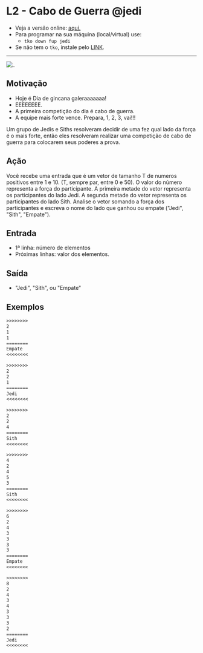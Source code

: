 # L2 - Cabo de Guerra @jedi

- Veja a versão online: [aqui.](https://github.com/qxcodefup/arcade/blob/master/base/jedi/Readme.md)
- Para programar na sua máquina (local/virtual) use:
  - `tko down fup jedi`
- Se não tem o `tko`, instale pelo [LINK](https://github.com/senapk/tko).

---

![_](https://raw.githubusercontent.com/qxcodefup/arcade/master/base/jedi/cover.jpg)

## Motivação

* Hoje é Dia de gincana galeraaaaaaa!
* EEEEEEEE.
* A primeira competição do dia é cabo de guerra.
* A equipe mais forte vence. Prepara, 1, 2, 3, vai!!!

Um grupo de Jedis e Siths resolveram decidir de uma fez qual lado da força é o mais forte, então eles resolveram realizar uma competição de cabo de guerra para colocarem seus poderes a prova.

## Ação

Você recebe uma entrada que é um vetor de tamanho T de numeros positivos entre 1 e 10. (T, sempre par, entre 0 e 50). O valor do número representa a força do participante. A primeira metade do vetor representa os participantes do lado Jedi. A segunda metade do vetor representa os participantes do lado Sith. Analise o vetor somando a força dos participantes e escreva o nome do lado que ganhou ou empate ("Jedi", "Sith", "Empate").

## Entrada

* 1ª linha: número de elementos
* Próximas linhas: valor dos elementos.

## Saída

* "Jedi", "Sith", ou "Empate"

## Exemplos

``` txt
>>>>>>>>
2
1
1
========
Empate
<<<<<<<<

>>>>>>>>
2
2
1
========
Jedi
<<<<<<<<

>>>>>>>>
2
2
4
========
Sith
<<<<<<<<

>>>>>>>>
4
2
4
5
3
========
Sith
<<<<<<<<

>>>>>>>>
6
2
4
3
3
3
3
========
Empate
<<<<<<<<

>>>>>>>>
8
2
4
3
4
3
3
3
2
========
Jedi
<<<<<<<<
```
